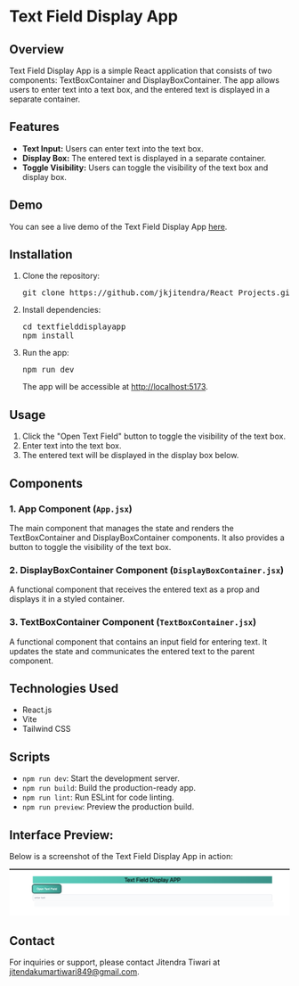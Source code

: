 # Text Field Display App

## Overview

Text Field Display App is a simple React application that consists of two components: TextBoxContainer and DisplayBoxContainer. The app allows users to enter text into a text box, and the entered text is displayed in a separate container.

## Features

* **Text Input:** Users can enter text into the text box.
* **Display Box:** The entered text is displayed in a separate container.
* **Toggle Visibility:** Users can toggle the visibility of the text box and display box.

## Demo

You can see a live demo of the Text Field Display App [here]().

## Installation

1. Clone the repository:

   <pre>git clone https://github.com/jkjitendra/React_Projects.git
   </pre>
2. Install dependencies:

   <pre>cd textfielddisplayapp
   npm install
   </pre>
3. Run the app:

   <pre>npm run dev
   </pre>

   The app will be accessible at [http://localhost:5173]().

## Usage

1. Click the "Open Text Field" button to toggle the visibility of the text box.
2. Enter text into the text box.
3. The entered text will be displayed in the display box below.

## Components

### 1. App Component (`App.jsx`)

The main component that manages the state and renders the TextBoxContainer and DisplayBoxContainer components. It also provides a button to toggle the visibility of the text box.

### 2. DisplayBoxContainer Component (`DisplayBoxContainer.jsx`)

A functional component that receives the entered text as a prop and displays it in a styled container.

### 3. TextBoxContainer Component (`TextBoxContainer.jsx`)

A functional component that contains an input field for entering text. It updates the state and communicates the entered text to the parent component.

## Technologies Used

* React.js
* Vite
* Tailwind CSS

## Scripts

* `npm run dev`: Start the development server.
* `npm run build`: Build the production-ready app.
* `npm run lint`: Run ESLint for code linting.
* `npm run preview`: Preview the production build.

## Interface Preview:

Below is a screenshot of the Text Field Display App in action:

![Text Field Display App Interface](./src/assets/image.png)

## Contact

For inquiries or support, please contact Jitendra Tiwari at [jitendakumartiwari849@gmail.com]().

